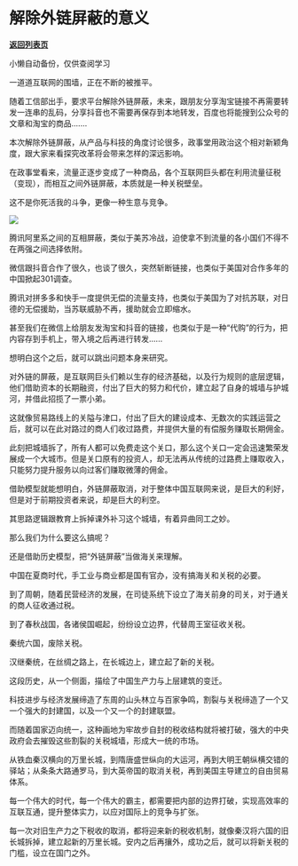# 解除外链屏蔽的意义

[**返回列表页**](/gzh/政事堂2019)

小懒自动备份，仅供查阅学习

一道道互联网的围墙，正在不断的被推平。

  

随着工信部出手，要求平台解除外链屏蔽，未来，跟朋友分享淘宝链接不再需要转发一连串的乱码，分享抖音也不需要再保存到本地转发，百度也将能搜到公众号的文章和淘宝的商品.......

  

本次解除外链屏蔽，从产品与科技的角度讨论很多，政事堂用政治这个相对新颖角度，跟大家来看探究改革将会带来怎样的深远影响。

  

在政事堂看来，流量正逐步变成了一种商品，各个互联网巨头都在利用流量征税（变现），而相互之间外链屏蔽，本质就是一种关税壁垒。

  

这不是你死活我的斗争，更像一种生意与竞争。  

  

![](https://mmbiz.qpic.cn/mmbiz_jpg/rxhS23yu8cN2pgkCmQm2FWZ43HhJmJ0CicicNhib9GWgnIKUPySvvk0WMiaYCmvCN97iaAuOjfbFia0fficnbnRrqeGIg/640?wx_fmt=jpeg)

  

腾讯阿里系之间的互相屏蔽，类似于美苏冷战，迫使拿不到流量的各小国们不得不在两强之间选择依附。  

  

微信跟抖音合作了很久，也谈了很久，突然斩断链接，也类似于美国对合作多年的中国掀起301调查。  

  

腾讯对拼多多和快手一度提供无偿的流量支持，也类似于美国为了对抗苏联，对日德的无偿援助，当苏联威胁不再，援助就会立即缩水。

  

甚至我们在微信上给朋友发淘宝和抖音的链接，也类似于是一种“代购”的行为，把内容存到手机上，带入境之后再进行转发......

  

想明白这个之后，就可以跳出问题本身来研究。

  

对外链的屏蔽，是互联网巨头们赖以生存的经济基础，以及行为规则的底层逻辑，他们借助资本的长期融资，付出了巨大的努力和代价，建立起了自身的城墙与护城河，并借此招揽了一票小弟。  

  

这就像贸易路线上的关隘与津口，付出了巨大的建设成本、无数次的实践运营之后，就可以在此对路过的商人们收过路费，并提供大量的有偿服务赚取长期佣金。  

  

此刻把城墙拆了，所有人都可以免费走这个关口，那么这个关口一定会迅速繁荣发展成一个大城市。但是关口原有的投资人，却无法再从传统的过路费上赚取收入，只能努力提升服务以向过客们赚取微薄的佣金。

  

借助模型就能想明白，外链屏蔽取消，对于整体中国互联网来说，是巨大的利好，但是对于前期投资者来说，却是巨大的利空。

  

其思路逻辑跟教育上拆掉课外补习这个城墙，有着异曲同工之妙。

  

那么我们为什么要这么搞呢？  

  

还是借助历史模型，把“外链屏蔽”当做海关来理解。

  

中国在夏商时代，手工业与商业都是国有官办，没有搞海关和关税的必要。

  

到了周朝，随着民营经济的发展，在司徒系统下设立了海关前身的司关，对于通关的商人征收通过税。

  

到了春秋战国，各诸侯国崛起，纷纷设立边界，代替周王室征收关税。  

  

秦统六国，废除关税。

  

汉继秦统，在丝绸之路上，在长城边上，建立起了新的关税。  

  

这段历史，从一个侧面，描绘了中国生产力与上层建筑的变迁。

  

科技进步与经济发展缔造了东周的山头林立与百家争鸣，割裂与关税缔造了一个又一个强大的封建国，以及一个又一个的封建联盟。

  

而随着国家迈向统一，这种画地为牢故步自封的税收结构就将被打破，强大的中央政府会去摧毁这些割裂的关税城墙，形成大一统的市场。

  

从铁血秦汉横向的万里长城，到隋唐盛世纵向的大运河，再到大明王朝纵横交错的驿站；从条条大路通罗马，到大英帝国的取消关税，再到美国主导建立的自由贸易体系。

  

每一个伟大的时代，每一个伟大的霸主，都需要把内部的边界打破，实现高效率的互联互通，提升整体实力，以应对国际上的竞争与扩张。

  

每一次对旧生产力之下税收的取消，都将迎来新的税收机制，就像秦汉将六国的旧长城拆掉，建立起新的万里长城。安内之后再攘外，成功之后，就可以将新关税的门槛，设立在国门之外。

  

  

  

